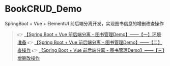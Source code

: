 # BookCRUD_Demo
SpringBoot + Vue + ElementUI 前后端分离开发，实现图书信息的增删改查操作


> :point_right: [【Spring Boot + Vue 前后端分离 - 图书管理Demo】——【一】环境准备](https://blog.csdn.net/qq_41133986/article/details/104363327)
> :point_right: [【Spring Boot + Vue 前后端分离 - 图书管理Demo】——【二】查操作](https://blog.csdn.net/qq_41133986/article/details/104380124)
> :point_right: [【Spring Boot + Vue 前后端分离 - 图书管理Demo】——【三】增删改操作](https://blog.csdn.net/qq_41133986/article/details/104412180)
